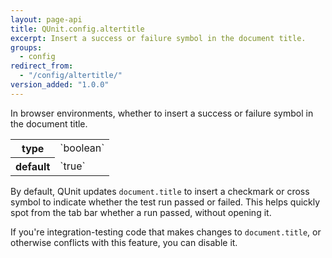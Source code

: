 ```yaml
---
layout: page-api
title: QUnit.config.altertitle
excerpt: Insert a success or failure symbol in the document title.
groups:
  - config
redirect_from:
  - "/config/altertitle/"
version_added: "1.0.0"
---
```


In browser environments, whether to insert a success or failure symbol in the document title.

<table>
<tr>
  <th>type</th>
  <td markdown="span">`boolean`</td>
</tr>
<tr>
  <th>default</th>
  <td markdown="span">`true`</td>
</tr>
</table>

By default, QUnit updates `document.title` to insert a checkmark or cross symbol to indicate whether the test run passed or failed. This helps quickly spot from the tab bar whether a run passed, without opening it.

If you're integration-testing code that makes changes to `document.title`, or otherwise conflicts with this feature, you can disable it.
